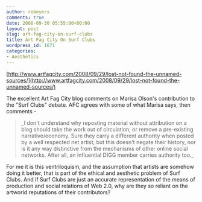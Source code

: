 ```yaml
---
author: robmyers
comments: true
date: 2008-09-30 05:55:00+00:00
layout: post
slug: art-fag-city-on-surf-clubs
title: Art Fag City On Surf Clubs
wordpress_id: 1671
categories:
- Aesthetics
---
```


[http://www.artfagcity.com/2008/09/29/lost-not-found-the-unnamed-sources/](http://www.artfagcity.com/2008/09/29/lost-not-found-the-unnamed-sources/)  
  
The excellent Art Fag City blog comments on Marisa Olson's contribution to the "Surf Clubs" debate. AFC agrees with some of what Marisa says, then comments -  
  


<blockquote>_I don't understand why reposting material without attribution on a blog  
should take the work out of circulation, or remove a pre-existing  
narrative/economy. Sure they carry a different authority when posted  
by a well respected net artist, but this doesn't negate their history,  
nor is it any way distinctive from the mechanisms of other online  
social networks. After all, an influential DIGG member carries  
authority too._  
</blockquote>

For me it is this ventriloquism, and the assumption that artists are somehow doing it better, that is part of the ethical and aesthetic problem of Surf Clubs. And if Surf Clubs are just an accurate representation of the means of production and social relations of Web 2.0, why are they so reliant on the artworld reputations of their contributors?  
  


